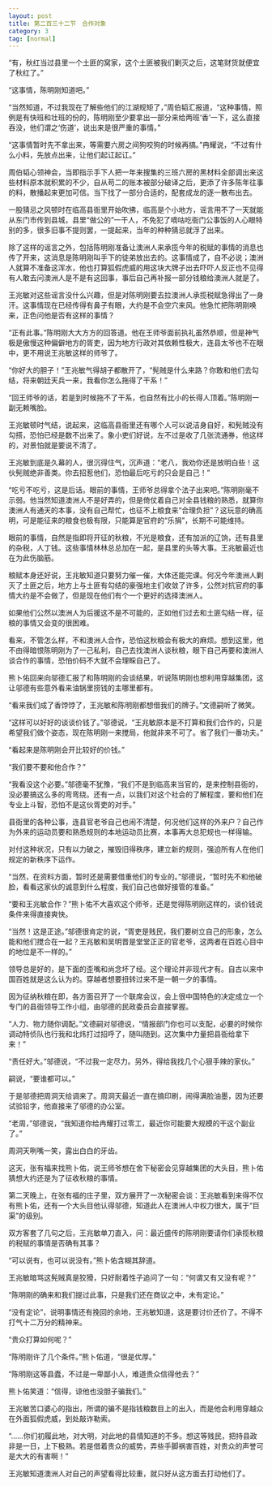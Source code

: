```yaml
---
layout: post
title: 第二百三十二节　合作对象
category: 3
tag: [normal]
---
```


“有，秋红当过县里一个土匪的窝家，这个土匪被我们剿灭之后，这笔财货就便宜了秋红了。”

“这事情，陈明刚知道吧。”

“当然知道，不过我现在了解些他们的江湖规矩了，”周伯韬汇报道，“这种事情，照例是有快班和壮班的份的，陈明刚至少要拿出一部分来给两班‘香’一下，这么直接吞没，他们谓之‘伤道’，说出来是很严重的事情。”

“这事情暂时先不拿出来，等需要六房之间狗咬狗的时候再搞。”冉耀说，“不过有什么小料，先放点出来，让他们起讧起讧。”

周伯韬心领神会，当即指示手下人把一年来搜集的三班六房的黑材料全部调出来这些材料原本就积累的不少，自从苟二的账本被部分破译之后，更添了许多陈年往事的料，散播起来更加可信。当下找了一部分合适的，配套成龙的逐一散布出去。

一股猜忌之风顿时在临高县衙里开始吹拂，临高是个小地方，谣言用不了一天就能从东门市传到县城，县里“做公的”一干人，不免犯了嘀咕吃衙门公事饭的人心眼特别的多，很多旧事不提则罢，一提起来，当年的种种猜忌就浮了出来。

除了这样的谣言之外，包括陈明刚准备让澳洲人来承揽今年的税赋的事情的消息也传了开来，这消息是陈明刚叫手下的徒弟放出去的。这事情成了，自不必说；澳洲人就算不准备这浑水，他也打算狐假虎威的用这块大牌子出去吓吓人反正也不见得有人敢去问澳洲人是不是有这回事，事后自己再补报一部分钱粮给澳洲人就是了。

王兆敏对这些谣言没什么兴趣，但是对陈明刚要去拉澳洲人承揽税赋急得出了一身汗。这事情现在已经传得有鼻子有眼，大约是不会空穴来风。他急忙把陈明刚唤来，正色问他是否有这样的事情？

“正有此事。”陈明刚大大方方的回答道。他在王师爷面前执礼虽然恭顺，但是神气极是傲慢这种偏僻地方的胥吏，因为地方行政对其依赖性极大，连县太爷也不在眼中，更不用说王兆敏这样的师爷了。

“你好大的胆子！”王兆敏气得胡子都散开了，“髡贼是什么来路？你敢和他们去勾结，将来朝廷天兵一来，我看你怎么拖得了干系！”

“回王师爷的话，若是到时候拖不了干系，也自然有比小的长得人顶着。”陈明刚一副无赖嘴脸。

王兆敏顿时气结，说起来，这临高县衙里还有哪个人可以说洁身自好，和髡贼没有勾搭，恐怕已经是数不出来了。象小吏们好说，左不过是收了几张流通券，他这样的，对景怕就是要说不清了。

王兆敏到底是久幕的人，很沉得住气，沉声道：“老八，我劝你还是放明白些！这伙髡贼绝非善类。你去招惹他们，恐怕最后吃亏的只会是自己！”

“吃亏不吃亏，这是后话。眼前的事情，王师爷总得拿个法子出来吧。”陈明刚毫不示弱。他当然知道澳洲人不是好弄的，但是倚仗着自己对全县钱粮的熟悉，就算你澳洲人有通天的本事，没有自己帮忙，也征不上粮食来“合理负担”？这玩意的确高明，可是能征来的粮食也极有限，只能算是官府的“乐捐”，长期不可能维持。

眼前的事情，自然是指即将开征的秋粮，不光是粮食，还有加派的辽饷，还有县里的杂税，人丁钱。这些事情林林总总加在一起，是县里的头等大事。王兆敏最近也在为此伤脑筋。

粮赋本身还好说，王兆敏知道只要努力催一催，大体还能完课。何况今年澳洲人剿灭了土匪之后，地方上与土匪有勾结的豪强地主们收敛了许多，公然对抗官府的事情大约是不会做了，但是现在他们有个一个更好的选择澳洲人。

如果他们公然以澳洲人为后援这不是不可能的，正如他们过去和土匪勾结一样，征粮的事情又会变的很困难。

看来，不管怎么样，不和澳洲人合作，恐怕这秋粮会有极大的麻烦。想到这里，他不由得暗恨陈明刚为了一己私利，自己去找澳洲人谈秋粮，眼下自己再要和澳洲人谈合作的事情，恐怕价码不大就不会理睬自己了。

熊卜佑回来向邬德汇报了和陈明刚的会谈结果，听说陈明刚也想利用穿越集团，这让邬德有些意外看来油锅里捞钱的主哪里都有。

“看来我们成了香饽饽了，王兆敏和陈明刚都想借我们的牌子。”文德嗣听了微笑。

“这样可以好好的谈谈价钱了。”邬德说，“王兆敏原本是不打算和我们合作的，只是希望我们做个姿态，现在陈明刚一来搅局，他就非来不可了。省了我们一番功夫。”

“看起来是陈明刚会开比较好的价钱。”

“我们要不要和他合作？”

“我看没这个必要。”邬德毫不犹豫，“我们不是到临高来当官的，是来控制县衙的，没必要搞这么多的弯弯绕。还有一点，以我们对这个社会的了解程度，要和他们在专业上斗智，恐怕不是这伙胥吏的对手。”

县衙里的各种公事，连县官老爷自己也闹不清楚，何况他们这样的外来户？自己作为外来的运动员要和熟悉规则的本地运动员比赛，本事再大总犯规也一样得输。

对付这种状况，只有以力破之，摧毁旧得秩序，建立新的规则，强迫所有人在他们规定的新秩序下运作。

“当然，在资料方面，暂时还是需要借重他们的专业的。”邬德说，“暂时先不和他破脸，看看这家伙的诚意到什么程度，我们自己也做好接管的准备。”

“要和王兆敏合作？”熊卜佑不大喜欢这个师爷，还是觉得陈明刚这样的，谈价钱说条件来得直接爽快。

“当然！这是正途。”邬德很肯定的说，“胥吏是贱民，我们要树立自己的形象，怎么能和他们搅合在一起？王兆敏和吴明晋是堂堂正正的官老爷，这两者在百姓心目中的地位是不一样的。”

领导总是好的，是下面的歪嘴和尚念坏了经。这个理论并非现代才有。自古以来中国百姓就是这么认为的。穿越者想要扭转过来不是一朝一夕的事情。

因为征纳秋粮在即，各方面召开了一个联席会议，会上很中国特色的决定成立一个专门的县衙领导工作小组，由邬德的民政委员会直接掌握。

“人力、物力随你调配。”文德嗣对邬德说，“情报部门你也可以支配，必要的时候你调动特侦队也行我和北炜打过招呼了，随叫随到。这次集中力量把县衙给拿下来！”

“责任好大。”邬德说，“不过我一定尽力。另外，得给我找几个心狠手辣的家伙。”

嗣说，“要谁都可以。”

于是邬德把周洞天给调来了。周洞天最近一直在搞印刷，闹得满脸油墨，因为还要试验铅字，他直接来了邬德的办公室。

“老周，”邬德说，“我知道你给冉耀打过零工，最近你可能要大规模的干这个副业了。”

周洞天咧嘴一笑，露出白白的牙齿。

这天，张有福来找熊卜佑，说王师爷想在舍下秘密会见穿越集团的大头目，熊卜佑猜想大约还是为了征收秋粮的事情。

第二天晚上，在张有福的庄子里，双方展开了一次秘密会谈：王兆敏看到来得不仅有熊卜佑，还有一个大头目他认得邬德，知道此人在澳洲人中权力很大，属于“巨渠”的级别。

双方客套了几句之后，王兆敏单刀直入，问：最近盛传的陈明刚要请你们承揽秋粮的税赋的事情是否确有其事？

“可以说有，也可以说没有。”熊卜佑含糊其辞道。

王兆敏暗骂这髡贼真是狡猾，只好耐着性子追问了一句：“何谓又有又没有呢？”

“陈明刚的确来和我们提过此事，只是我们还在商议之中，未有定论。”

“没有定论”，说明事情还有挽回的余地，王兆敏知道，这是要讨价还价了。不得不打气十二万分的精神来。

“贵众打算如何呢？”

“陈明刚许了几个条件。”熊卜佑道，“很是优厚。”

“陈明刚这等县蠹，不过是一卑鄙小人，难道贵众信得他去？”

熊卜佑笑道：“信得，谅他也没胆子骗我们。”

王兆敏苦口婆心的指出，所谓的骗不是指钱粮数目上的出入，而是他会利用穿越众在外面狐假虎威，到处敲诈勒索。

“……你们初履此地，对大明，对此地的县情知道的不多。想这等贱民，把持县政非是一日，上下极熟。若是借着贵众的威势，弄些手脚祸害百姓，对贵众的声誉可是大大的有害啊！”

王兆敏知道澳洲人对自己的声望看得比较重，就只好从这方面去打动他们了。